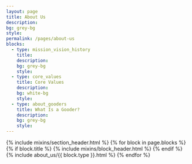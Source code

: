 ```yaml
---
layout: page
title: About Us
description: 
bg: grey-bg
style: 
permalink: /pages/about-us
blocks:
  - type: mission_vision_history
    title: 
    description: 
    bg: grey-bg
    style: 
  - type: core_values
    title: Core Values
    description: 
    bg: white-bg
    style: 
  - type: about_gooders
    title: What Is a Gooder?
    description: 
    bg: grey-bg
    style: 
---
```


{% include mixins/section_header.html %}
{% for block in page.blocks %}
  {% if block.title %}
  {% include mixins/block_header.html %}
  {% endif %}
  {% include about_us/{{ block.type }}.html %}
{% endfor %}
